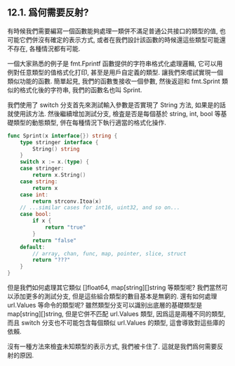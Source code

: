 ## 12.1. 爲何需要反射?


有時候我們需要編寫一個函數能夠處理一類併不滿足普通公共接口的類型的值, 也可能它們併沒有確定的表示方式, 或者在我們設計該函數的時候還這些類型可能還不存在, 各種情況都有可能.

一個大家熟悉的例子是 fmt.Fprintf 函數提供的字符串格式化處理邏輯, 它可以用例對任意類型的值格式化打印, 甚至是用戶自定義的類型. 讓我們來嚐試實現一個類似功能的函數. 簡單起見, 我們的函數隻接收一個參數, 然後返迴和 fmt.Sprint 類似的格式化後的字符串, 我們的函數名也叫 Sprint.

我們使用了 switch 分支首先來測試輸入參數是否實現了 String 方法, 如果是的話就使用該方法. 然後繼續增加測試分支, 檢査是否是每個基於 string, int, bool 等基礎類型的動態類型, 併在每種情況下執行適當的格式化操作.

```Go
func Sprint(x interface{}) string {
	type stringer interface {
		String() string
	}
	switch x := x.(type) {
	case stringer:
		return x.String()
	case string:
		return x
	case int:
		return strconv.Itoa(x)
	// ...similar cases for int16, uint32, and so on...
	case bool:
		if x {
			return "true"
		}
		return "false"
	default:
		// array, chan, func, map, pointer, slice, struct
		return "???"
	}
}
```

但是我們如何處理其它類似 []float64, map[string][]string 等類型呢? 我們當然可以添加更多的測試分支, 但是這些組合類型的數目基本是無窮的. 還有如何處理 url.Values 等命令的類型呢? 雖然類型分支可以識别出底層的基礎類型是 map[string][]string, 但是它併不匹配 url.Values 類型, 因爲這是兩種不同的類型, 而且 switch 分支也不可能包含每個類似 url.Values 的類型, 這會導致對這些庫的依賴.

沒有一種方法來檢査未知類型的表示方式, 我們被卡住了. 這就是我們爲何需要反射的原因.


